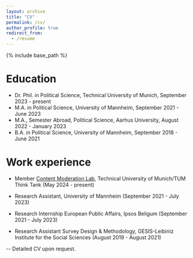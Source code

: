 ```yaml
---
layout: archive
title: "CV"
permalink: /cv/
author_profile: true
redirect_from:
  - /resume
---
```


{% include base_path %}

Education
======

* Dr. Phil. in Political Science, Technical University of Munich, September 2023 - present 
* M.A. in Political Science, University of Mannheim, September 2021 - June 2023
* M.A., Semester Abroad, Political Science, Aarhus University, August 2022 - January 2023
* B.A. in Political Science, University of Mannheim, September 2018 - June 2021


Work experience
======

* Member [Content Moderation Lab](https://tumthinktank.de/project/content-moderation-lab/), Technical University of Munich/TUM Think Tank (May 2024 - present)

* Research Assistant, University of Mannheim (September 2021 - July 2023)

* Research Internship European Public Affairs, Ipsos Beligum (September 2021 - July 2023)

* Research Assistant Survey Design & Methodology, GESIS-Leibiniz Institute for the Social Sciences (August 2019 - August 2021)


  
-- Detailed CV upon request. 
